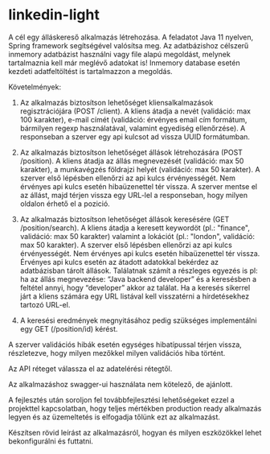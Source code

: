 # linkedin-light

A cél egy álláskereső alkalmazás létrehozása.
A feladatot Java 11 nyelven, Spring framework segítségével valósítsa meg. Az adatbázishoz célszerű
inmemory adatbázist használni vagy file alapú megoldást, melynek tartalmaznia kell már meglévő
adatokat is! Inmemory database esetén kezdeti adatfeltöltést is tartalmazzon a megoldás.

Követelmények:
1. Az alkalmazás biztosítson lehetőséget kliensalkalmazások regisztrációjára (POST /client). A kliens
átadja a nevét (validáció: max 100 karakter), e-mail címét (validáció: érvényes email cím
formátum, bármilyen regexp használatával, valamint egyediség ellenőrzése). A responseban
a szerver egy api kulcsot ad vissza UUID formátumban.

2. Az alkalmazás biztosítson lehetőséget állások létrehozására (POST /position). A kliens átadja az
állás megnevezését (validáció: max 50 karakter), a munkavégzés földrajzi helyét (validáció:
max 50 karakter). A szerver első lépésben ellenőrzi az api kulcs érvényességét. Nem érvényes
api kulcs esetén hibaüzenettel tér vissza. A szerver mentse el az állást, majd térjen vissza egy
URL-lel a responseban, hogy milyen oldalon érhető el a pozició.

3. Az alkalmazás biztosítson lehetőséget állások keresésére (GET /position/search). A kliens átadja a
keresett keywordöt (pl.: &quot;finance&quot;, validáció: max 50 karakter) valamint a lokációt (pl.:
&quot;london&quot;, validáció: max 50 karakter). A szerver első lépésben ellenőrzi az api kulcs
érvényességét. Nem érvényes api kulcs esetén hibaüzenettel tér vissza.
Érvényes api kulcs esetén az átadott adatokkal bekérdez az adatbázisban tárolt állások.
Találatnak számít a részleges egyezés is pl: ha az állás megnevezése: “Java backend
developer” és a keresésben a feltétel annyi, hogy “developer” akkor az találat. Ha a keresés
sikerrel járt a kliens számára egy URL listával kell visszatérni a hírdetésekhez tartozó URL-el.

4. A keresési eredmények megnyitásához pedig szükséges implementálni egy GET (/position/id)
kérést.

A szerver validációs hibák esetén egységes hibatípussal térjen vissza, részletezve, hogy milyen
mezőkkel milyen validációs hiba történt.

Az API réteget válassza el az adatelérési rétegtől.

Az alkalmazáshoz swagger-ui használata nem kötelező, de ajánlott.

A fejlesztés után soroljon fel továbbfejlesztési lehetőségeket ezzel a projekttel kapcsolatban, hogy
teljes mértékben production ready alkalmazás legyen és az üzemeltetés is elfogadja tőlünk ezt az
alkalmazást.

Készítsen rövid leírást az alkalmazásról, hogyan és milyen eszközökkel lehet bekonfigurálni és
futtatni.
